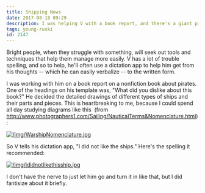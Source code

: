 ```yaml
---
title: Shipping News
date: 2017-08-18 09:29
description: I was helping V with a book report, and there's a giant picture of an old ship with six thousand little labels for every line and sail.  Boat geeks and readers of parent blogs alike with rejoice in this internet content. 
tags: young-ruski
id: 2147
---
```

Bright people, when they struggle with something, will seek out tools and techniques that help them manage more easily.  V has a lot of trouble spelling, and so to help, he'll often use a dictation app to help him get from his thoughts -- which he can easily verbalize -- to the written form.

I was working with him on a book report on a nonfiction book about pirates.  One of the headings on his template was, "What did you dislike about this book?"  He decided the detailed drawings of different types of ships and their parts and pieces.  This is heartbreaking to me, because I could spend all day studying diagrams like this <span class="spanEndPreview">&nbsp;</span>(from <a href="http://www.photographers1.com/Sailing/NauticalTerms&Nomenclature.html" target="_blank">http://www.photographers1.com/Sailing/NauticalTerms&Nomenclature.html</a>):

<a class="lightview centered" href="/img/WarshipNomenclature.jpg" data-lightview-caption="" data-lightview-group="group1"><img src="/img/WarshipNomenclature.jpg" alt="/img/WarshipNomenclature.jpg"  ><br><span class="caption"></span></a>

So V tells his dictation app, "I did not like the ships."  Here's the spelling it recommended:

<a class="lightview centered" href="/img/ididnotlikethisship.jpg" data-lightview-caption="" data-lightview-group="group1"><img src="/img/ididnotlikethisship.jpg" alt="/img/ididnotlikethisship.jpg"><br><span class="caption"></span></a>

I don't have the nerve to just let him go and turn it in like that, but I did fantisize about it briefly.
